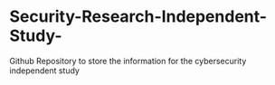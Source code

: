 # Security-Research-Independent-Study-
Github Repository to store the information for the cybersecurity independent study
